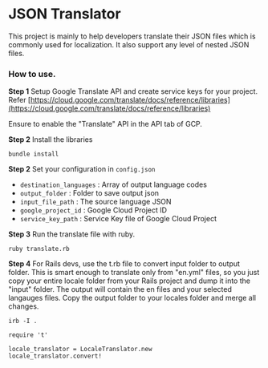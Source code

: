 # JSON Translator
This project is mainly to help developers translate their JSON files which is commonly used for localization. It also support any level of nested JSON files.

### How to use.
__Step 1__
Setup Google Translate API and create service keys for your project. Refer [https://cloud.google.com/translate/docs/reference/libraries](https://cloud.google.com/translate/docs/reference/libraries)

Ensure to enable the "Translate" API in the API tab of GCP.

__Step 2__
Install the libraries

```
bundle install
```

__Step 2__
Set your configuration in `config.json`
- `destination_languages` : Array of output language codes
- `output_folder` : Folder to save output json
- `input_file_path` : The source language JSON
- `google_project_id` : Google Cloud Project ID
- `service_key_path` : Service Key file of Google Cloud Project

__Step 3__
Run the translate file with ruby.

```
ruby translate.rb
```

__Step 4__
For Rails devs, use the t.rb file to convert input folder to output folder. This is smart enough to translate only from "en.yml" files, so you just copy your entire locale folder from your Rails project and dump it into the "input" folder. The output will contain the en files and your selected langauges files. Copy the output folder to your locales folder and merge all changes.

```
irb -I .

require 't'

locale_translator = LocaleTranslator.new
locale_translator.convert!
```